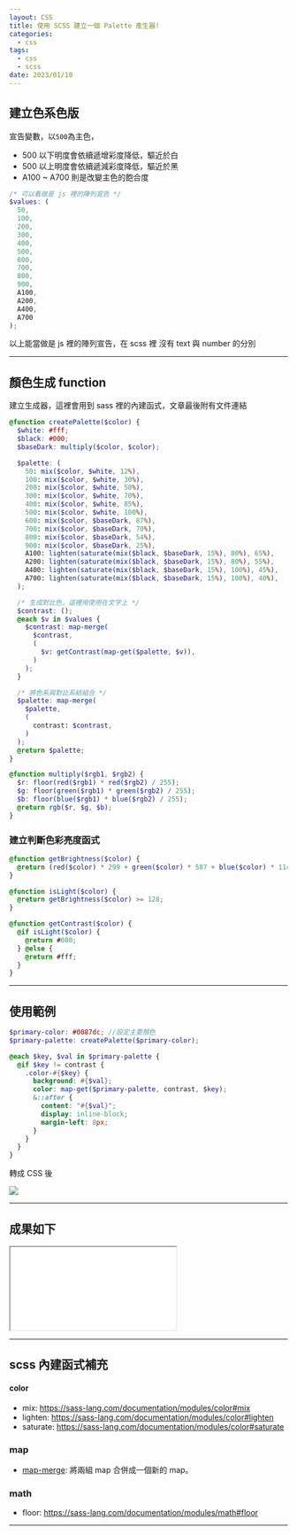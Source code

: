```yaml
---
layout: CSS
title: 使用 SCSS 建立一個 Palette 產生器!
categories:
  - css
tags:
  - css
  - scss
date: 2023/01/10
---
```


## 建立色系色版

宣告變數，以`500`為主色，

- 500 以下明度會依續遞增彩度降低，驅近於白
- 500 以上明度會依續遞減彩度降低，驅近於黑
- A100 ~ A700 則是改變主色的飽合度

```scss
/* 可以看做是 js 裡的陣列宣告 */
$values: (
  50,
  100,
  200,
  300,
  400,
  500,
  600,
  700,
  800,
  900,
  A100,
  A200,
  A400,
  A700
);
```

以上能當做是 js 裡的陣列宣告，在 scss 裡 沒有 text 與 number 的分別

---

## 顏色生成 function

建立生成器，這裡會用到 sass 裡的內建函式，文章最後附有文件連結

```scss
@function createPalette($color) {
  $white: #fff;
  $black: #000;
  $baseDark: multiply($color, $color);

  $palette: (
    50: mix($color, $white, 12%),
    100: mix($color, $white, 30%),
    200: mix($color, $white, 50%),
    300: mix($color, $white, 70%),
    400: mix($color, $white, 85%),
    500: mix($color, $white, 100%),
    600: mix($color, $baseDark, 87%),
    700: mix($color, $baseDark, 70%),
    800: mix($color, $baseDark, 54%),
    900: mix($color, $baseDark, 25%),
    A100: lighten(saturate(mix($black, $baseDark, 15%), 80%), 65%),
    A200: lighten(saturate(mix($black, $baseDark, 15%), 80%), 55%),
    A400: lighten(saturate(mix($black, $baseDark, 15%), 100%), 45%),
    A700: lighten(saturate(mix($black, $baseDark, 15%), 100%), 40%),
  );

  /* 生成對比色，這裡用使用在文字上 */
  $contrast: ();
  @each $v in $values {
    $contrast: map-merge(
      $contrast,
      (
        $v: getContrast(map-get($palette, $v)),
      )
    );
  }

  /* 將色系與對比系結組合 */
  $palette: map-merge(
    $palette,
    (
      contrast: $contrast,
    )
  );
  @return $palette;
}
```

```scss
@function multiply($rgb1, $rgb2) {
  $r: floor(red($rgb1) * red($rgb2) / 255);
  $g: floor(green($rgb1) * green($rgb2) / 255);
  $b: floor(blue($rgb1) * blue($rgb2) / 255);
  @return rgb($r, $g, $b);
}
```

### 建立判斷色彩亮度函式

```scss
@function getBrightness($color) {
  @return (red($color) * 299 + green($color) * 587 + blue($color) * 114) / 1000;
}

@function isLight($color) {
  @return getBrightness($color) >= 128;
}

@function getContrast($color) {
  @if isLight($color) {
    @return #000;
  } @else {
    @return #fff;
  }
}
```

---

## 使用範例

```scss
$primary-color: #0087dc; //設定主要顏色
$primary-palette: createPalette($primary-color);

@each $key, $val in $primary-palette {
  @if $key != contrast {
    .color-#{$key} {
      background: #{$val};
      color: map-get($primary-palette, contrast, $key);
      &::after {
        content: "#{$val}";
        display: inline-block;
        margin-left: 8px;
      }
    }
  }
}
```

轉成 CSS 後

<img src="https://i.imgur.com/Y30eUVN.png" />

---

## 成果如下

<iframe src="//codepen.io/mtw/embed/XWBMVKL/"></iframe>

---

## scss 內建函式補充

#### color

- mix: https://sass-lang.com/documentation/modules/color#mix
- lighten: https://sass-lang.com/documentation/modules/color#lighten
- saturate: https://sass-lang.com/documentation/modules/color#saturate

### map

- [map-merge](https://sass-lang.com/documentation/modules/map#merge): 將兩組 map 合併成一個新的 map。

### math

- floor: https://sass-lang.com/documentation/modules/math#floor

---
